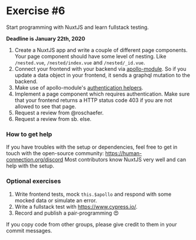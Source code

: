 
# Exercise \#6

Start programming with NuxtJS and learn fullstack testing.

**Deadline is January 22th, 2020**

1. Create a NuxtJS app and write a couple of different page components. Your
   page component should have some level of nesting. Like `/nested.vue`,
   `/nested/index.vue` and `/nested/_id.vue`.
2. Connect your frontend with your backend via [apollo-module](https://github.com/nuxt-community/apollo-module).
   So if you update a data object in your frontend, it sends a graphql mutation
   to the backend.
3. Make use of apollo-module's [authentication helpers](https://github.com/nuxt-community/apollo-module#authentication).
4. Implement a page component which requires authentication. Make sure that your
   frontend returns a HTTP status code 403 if you are not allowed to see that
   page.
5. Request a review from @roschaefer.
6. Request a review from sb. else.

### How to get help

If you have troubles with the setup or dependencies, feel free to get in touch
with the open-source community: https://human-connection.org/discord
Most contributors know NuxtJS very well and can help with the setup.


### Optional exercises

1. Write frontend tests, mock `this.$apollo` and respond with some mocked data
   or simulate an error.
2. Write a fullstack test with https://www.cypress.io/.
3. Record and publish a pair-programming :heart_eyes:

If you copy code from other groups, please give credit to them in your commit
messages.
